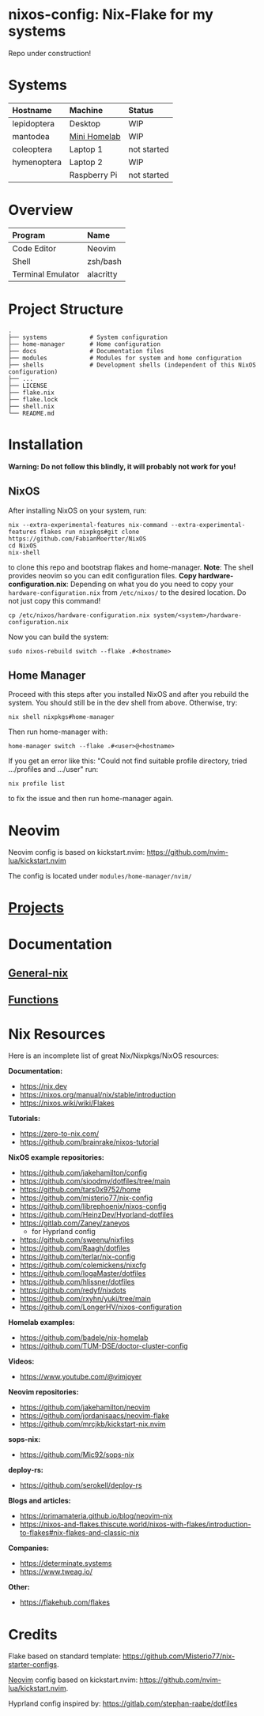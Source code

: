 # nixos-config: Nix-Flake for my systems

Repo under construction!

# Systems

| Hostname | Machine | Status
| :--- | :--- | :---
| lepidoptera | Desktop          | WIP
| mantodea    | [Mini Homelab](<./docs/home-server.md>)     | WIP
| coleoptera  | Laptop 1	 | not started
| hymenoptera | Laptop 2         | WIP
|             | Raspberry Pi     | not started

# Overview
| Program           | Name      |
| :---              | :---      |
| Code Editor       | Neovim    |
| Shell             | zsh/bash  |
| Terminal Emulator | alacritty |

# Project Structure
    .
    ├── systems            # System configuration
    ├── home-manager       # Home configuration
    ├── docs               # Documentation files
    ├── modules            # Modules for system and home configuration
    ├── shells             # Development shells (independent of this NixOS configuration)
    ├── ...
    ├── LICENSE
    ├── flake.nix
    ├── flake.lock
    ├── shell.nix
    └── README.md

# Installation
**Warning: Do not follow this blindly, it will probably not work for you!**

## NixOS

After installing NixOS on your system, run:
```
nix --extra-experimental-features nix-command --extra-experimental-features flakes run nixpkgs#git clone https://github.com/FabianMoertter/NixOS
cd NixOS
nix-shell
```
to clone this repo and bootstrap flakes and home-manager. **Note**: The shell provides neovim so you can
edit configuration files.
**Copy hardware-configuration.nix**: Depending on what you do you need to copy your `hardware-configuration.nix`
from `/etc/nixos/` to the desired location. Do not just copy this command!
```
cp /etc/nixos/hardware-configuration.nix system/<system>/hardware-configuration.nix
```
Now you can build the system:
```
sudo nixos-rebuild switch --flake .#<hostname>
```

## Home Manager
Proceed with this steps after you installed NixOS and after you rebuild the system. You should
still be in the dev shell from above. Otherwise, try:
```
nix shell nixpkgs#home-manager
```
Then run home-manager with:
```
home-manager switch --flake .#<user>@<hostname>
```
If you get an error like this:
"Could not find suitable profile directory, tried .../profiles and .../user"
run:
```
nix profile list
```
to fix the issue and then run home-manager again.

# Neovim

Neovim config is based on kickstart.nvim: https://github.com/nvim-lua/kickstart.nvim

The config is located under `modules/home-manager/nvim/`

# [Projects](<./docs/projects.md>)

# Documentation

## [General-nix](<./docs/general_nix.md#Nix Commands>)
## [Functions](./docs/general_nix.md#Functions)

# Nix Resources

Here is an incomplete list of great Nix/Nixpkgs/NixOS resources:

**Documentation:**
* https://nix.dev
* https://nixos.org/manual/nix/stable/introduction
* https://nixos.wiki/wiki/Flakes

**Tutorials:**
* https://zero-to-nix.com/
* https://github.com/brainrake/nixos-tutorial

**NixOS example repositories:**
* https://github.com/jakehamilton/config
* https://github.com/sioodmy/dotfiles/tree/main
* https://github.com/tars0x9752/home
* https://github.com/misterio77/nix-config
* https://github.com/librephoenix/nixos-config
* https://github.com/HeinzDev/Hyprland-dotfiles 
* https://gitlab.com/Zaney/zaneyos
  * for Hyprland config
* https://github.com/sweenu/nixfiles
* https://github.com/Raagh/dotfiles
* https://github.com/terlar/nix-config
* https://github.com/colemickens/nixcfg
* https://github.com/IogaMaster/dotfiles
* https://github.com/hlissner/dotfiles
* https://github.com/redyf/nixdots
* https://github.com/rxyhn/yuki/tree/main
* https://github.com/LongerHV/nixos-configuration

**Homelab examples:**
* https://github.com/badele/nix-homelab
* https://github.com/TUM-DSE/doctor-cluster-config 

**Videos:**
* https://www.youtube.com/@vimjoyer

**Neovim repositories:**
* https://github.com/jakehamilton/neovim
* https://github.com/jordanisaacs/neovim-flake
* https://github.com/mrcjkb/kickstart-nix.nvim

**sops-nix:**
* https://github.com/Mic92/sops-nix

**deploy-rs:**
* https://github.com/serokell/deploy-rs

**Blogs and articles:**
* https://primamateria.github.io/blog/neovim-nix
* https://nixos-and-flakes.thiscute.world/nixos-with-flakes/introduction-to-flakes#nix-flakes-and-classic-nix

**Companies:**
* https://determinate.systems 
* https://www.tweag.io/

**Other:**
* https://flakehub.com/flakes

# Credits

Flake based on standard template: https://github.com/Misterio77/nix-starter-configs.

[Neovim](Neovim) config based on kickstart.nvim: https://github.com/nvim-lua/kickstart.nvim.

Hyprland config inspired by: https://gitlab.com/stephan-raabe/dotfiles

